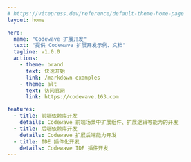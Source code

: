 ```yaml
---
# https://vitepress.dev/reference/default-theme-home-page
layout: home

hero:
  name: "Codewave 扩展开发"
  text: "提供 Codewave 扩展开发示例、文档"
  tagline: v1.0.0
  actions:
    - theme: brand
      text: 快速开始
      link: /markdown-examples
    - theme: alt
      text: 访问官网
      link: https://codewave.163.com

features:
  - title: 前端依赖库开发
    details: Codewave 前端场景中扩展组件、扩展逻辑等能力的开发
  - title: 后端依赖库开发
    details: Codewave 扩展后端能力开发
  - title: IDE 插件化开发
    details: Codewave IDE 插件开发
---
```


